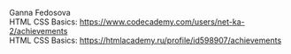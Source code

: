 Ganna Fedosova  
HTML CSS Basics: https://www.codecademy.com/users/net-ka-2/achievements  
HTML CSS Basics: https://htmlacademy.ru/profile/id598907/achievements
